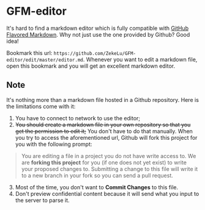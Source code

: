 # GFM-editor

It's hard to find a markdown editor which is fully compatible with [GitHub Flavored Markdown](https://help.github.com/articles/github-flavored-markdown). Why not just use the one provided by Github? Good idea!

Bookmark this url: `https://github.com/ZekeLu/GFM-editor/edit/master/editor.md`. Whenever you want to edit a markdown file, open this bookmark and you will get an excellent markdown editor.

## Note

It's nothing more than a markdown file hosted in a Github repository. Here is the limitations come with it:

1. You have to connect to network to use the editor;
2. ~~You should create a markdown file in your own repository so that you get the permission to edit it;~~ You don't have to do that manually. When you try to access the aforementioned url, Github will fork this project for you with the following prompt:

  > You are editing a file in a project you do not have write access to. We are **forking this project** for you (if one does not yet exist) to write your proposed changes to. Submitting a change to this file will write it to a new branch in your fork so you can send a pull request.
  
3. Most of the time, you don't want to **Commit Changes** to this file.
4. Don't preview confidential content because it will send what you input to the server to parse it.
